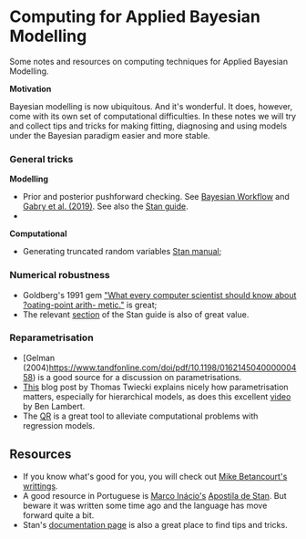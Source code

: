 # Computing for Applied Bayesian Modelling

Some notes and resources on computing techniques for Applied Bayesian Modelling.

**Motivation**

Bayesian modelling is now ubiquitous. And it's wonderful. It does, however, come with its own set of computational difficulties. In these notes we will try and collect tips and tricks for making fitting, diagnosing and using models under the Bayesian paradigm easier and more stable.

### General tricks

**Modelling**

- Prior and posterior pushforward checking. See [Bayesian Workflow](https://arxiv.org/abs/2011.01808) and [Gabry et al. (2019)](https://arxiv.org/pdf/1709.01449.pdf). See also the [Stan guide](https://mc-stan.org/docs/2_27/stan-users-guide/prior-predictive-checks.html#coding-prior-predictive-checks-in-stan).
- 

**Computational**

- Generating truncated random variables [Stan manual](https://mc-stan.org/docs/stan-users-guide/truncated-random-number-generation.html);


### Numerical robustness

- Goldberg's 1991 gem ["What every computer scientist should know about ?oating-point arith- metic."](https://www.itu.dk/~sestoft/bachelor/IEEE754_article.pdf) is great;
- The relevant [section](https://mc-stan.org/docs/stan-users-guide/floating-point-arithmetic.html) of the Stan guide is also of great value.


### Reparametrisation

- [Gelman (2004)https://www.tandfonline.com/doi/pdf/10.1198/016214504000000458) is a good source for a discussion on parametrisations.
- [This](https://twiecki.io/blog/2017/02/08/bayesian-hierchical-non-centered/) blog post by Thomas Twiecki explains nicely how parametrisation matters, especially for hierarchical models, as does this excellent [video](https://www.youtube.com/watch?v=gSd1msFFZTw) by Ben Lambert. 
- The [QR](https://betanalpha.github.io/assets/case_studies/qr_regression.html) is a great tool to alleviate computational problems with regression models.


## Resources

- If you know what's good for you, you will check out [Mike Betancourt's writtings](https://betanalpha.github.io/writing/). 
- A good resource in Portuguese is [Marco Inácio's](https://github.com/randommm) [Apostila de Stan](https://marcoinacio.com/stan/). But beware it was written some time ago and the language has move forward quite a bit.  
- Stan's [documentation page](https://mc-stan.org/users/documentation/) is also a great place to find tips and tricks.

